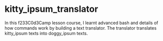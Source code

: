 # kitty_ipsum_translator
In this f233C0d3Camp lesson course, I learnt advanced bash and details of how commands work by building a text translator. The translator translates kitty_ipsum texts into doggy_ipsum texts.
